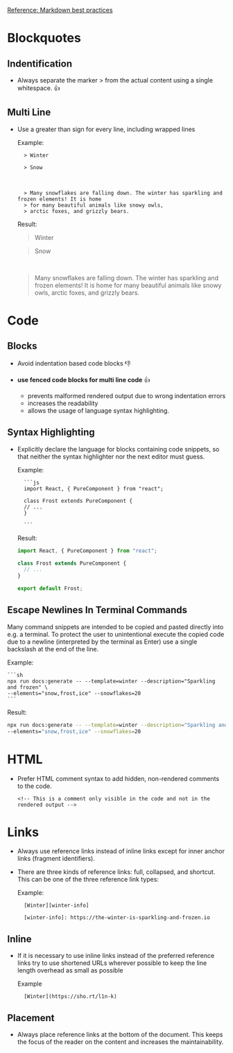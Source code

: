 [Reference: Markdown best practices][best-practices]

# Blockquotes

## Indentification

- Always separate the marker > from the actual content using a single whitespace. 👍

## Multi Line

- Use a greater than sign for every line, including wrapped lines

  Example:

        > Winter

        > Snow

  &nbsp;

        > Many snowflakes are falling down. The winter has sparkling and frozen elements! It is home
        > for many beautiful animals like snowy owls,
        > arctic foxes, and grizzly bears.

  Result:

  > Winter

  > Snow

  &nbsp;

  > Many snowflakes are falling down. The winter has sparkling and frozen elements! It is home
  > for many beautiful animals like snowy owls,
  > arctic foxes, and grizzly bears.

# Code

## Blocks

- Avoid indentation based code blocks 👎
- **use fenced code blocks for multi line code** 👍

  - prevents malformed rendered output due to wrong indentation errors
  - increases the readability
  - allows the usage of language syntax highlighting.

## Syntax Highlighting

- Explicitly declare the language for blocks containing code snippets, so that neither the syntax highlighter nor the next editor must guess.

  Example:

        ```js
        import React, { PureComponent } from "react";

        class Frost extends PureComponent {
        // ...
        }

        ```

  Result:

  ```js
  import React, { PureComponent } from "react";

  class Frost extends PureComponent {
    // ...
  }

  export default Frost;
  ```

## Escape Newlines In Terminal Commands

Many command snippets are intended to be copied and pasted directly into e.g. a terminal. To protect the user to unintentional execute the copied code due to a newline (interpreted by the terminal as Enter) use a single backslash at the end of the line.

Example:

    ```sh
    npx run docs:generate -- --template=winter --description="Sparkling and frozen" \
    --elements="snow,frost,ice" --snowflakes=20
    ```

Result:

```sh
npx run docs:generate -- --template=winter --description="Sparkling and frozen" \
--elements="snow,frost,ice" --snowflakes=20
```

# HTML

- Prefer HTML comment syntax to add hidden, non-rendered comments to the code.
  ```
  <!-- This is a comment only visible in the code and not in the rendered output -->
  ```

# Links

- Always use reference links instead of inline links except for inner anchor links (fragment identifiers).

- There are three kinds of reference links: full, collapsed, and shortcut. This can be one of the three reference link types:

  Example:

        [Winter][winter-info]

        [winter-info]: https://the-winter-is-sparkling-and-frozen.io

## Inline

- If it is necessary to use inline links instead of the preferred reference links try to use shortened URLs wherever possible to keep the line length overhead as small as possible

  Example

        [Winter](https://sho.rt/l1n-k)

## Placement

- Always place reference links at the bottom of the document. This keeps the focus of the reader on the content and increases the maintainability.

<!-- Links -->

[best-practices]: https://arcticicestudio.github.io/styleguide-markdown/rules/
